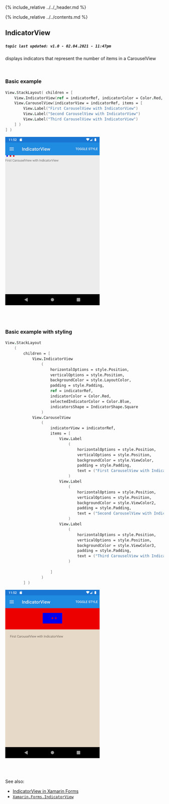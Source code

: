 {% include_relative ../../_header.md %}

{% include_relative ../../contents.md %}

IndicatorView
--------
##### `topic last updated: v1.0 - 02.04.2021 - 11:47pm`

displays indicators that represent the number of items in a CarouselView

<br /> 

### Basic example


```fsharp 
View.StackLayout( children = [
    View.IndicatorView(ref = indicatorRef, indicatorColor = Color.Red, selectedIndicatorColor = Color.Blue, indicatorsShape = IndicatorShape.Square)                    
    View.CarouselView(indicatorView = indicatorRef, items = [ 
        View.Label("First CarouselView with IndicatorView")
        View.Label("Second CarouselView with IndicatorView")
        View.Label("Third CarouselView with IndicatorView")
    ] )
] )
```

<img src="../../images/views/IndicatorView-adr-basic.png" width="300">

<br /> <br /> 

### Basic example with styling

```fsharp 
View.StackLayout
    ( 
        children = [
            View.IndicatorView
                (   
                    horizontalOptions = style.Position,
                    verticalOptions = style.Position,
                    backgroundColor = style.LayoutColor,
                    padding = style.Padding,  
                    ref = indicatorRef, 
                    indicatorColor = Color.Red, 
                    selectedIndicatorColor = Color.Blue, 
                    indicatorsShape = IndicatorShape.Square
                )                    
            View.CarouselView
                (
                    indicatorView = indicatorRef, 
                    items = [
                        View.Label
                            (
                                horizontalOptions = style.Position,
                                verticalOptions = style.Position,
                                backgroundColor = style.ViewColor,
                                padding = style.Padding,  
                                text = ("First CarouselView with IndicatorView")
                            )
                        View.Label
                            (
                                horizontalOptions = style.Position,
                                verticalOptions = style.Position,
                                backgroundColor = style.ViewColor2,
                                padding = style.Padding,  
                                text = ("Second CarouselView with IndicatorView")
                            )
                        View.Label
                            (
                                horizontalOptions = style.Position,
                                verticalOptions = style.Position,
                                backgroundColor = style.ViewColor3,
                                padding = style.Padding,  
                                text = ("Third CarouselView with IndicatorView")
                            )

                    ]    
                )
        ] )
```


<img src="../../images/views/IndicatorView-adr-styled.png" width="300">

<br /> <br /> 

See also:

* [IndicatorView in Xamarin Forms](https://docs.microsoft.com/en-us/xamarin/xamarin-forms/user-interface/IndicatorView)
* [`Xamarin.Forms.IndicatorView`](https://docs.microsoft.com/en-us/dotnet/api/Xamarin.Forms.IndicatorView)